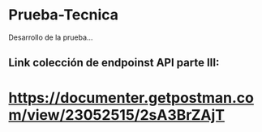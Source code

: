 # Prueba-Tecnica
Desarrollo de la prueba...

## Link colección de endpoinst API parte III: 
# https://documenter.getpostman.com/view/23052515/2sA3BrZAjT